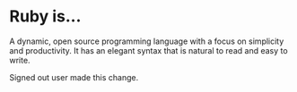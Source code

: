 # Ruby is...

A dynamic, open source programming language with a focus on simplicity and productivity. It has an elegant syntax that is natural to read and easy to write.

Signed out user made this change.